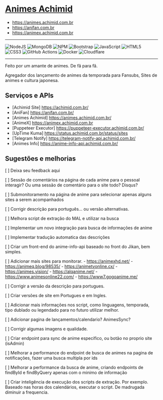 # [Animes Achimid](https://animes.achimid.com.br/)

- https://animes.achimid.com.br
- https://anifan.com.br
- https://animex.achimid.com.br

------------------------
![NodeJS](https://img.shields.io/badge/node.js-6DA55F?style=for-the-badge&logo=node.js&logoColor=white)
![MongoDB](https://img.shields.io/badge/MongoDB-%234ea94b.svg?style=for-the-badge&logo=mongodb&logoColor=white)
![NPM](https://img.shields.io/badge/NPM-%23CB3837.svg?style=for-the-badge&logo=npm&logoColor=white)
![Bootstrap](https://img.shields.io/badge/bootstrap-%238511FA.svg?style=for-the-badge&logo=bootstrap&logoColor=white)
![JavaScript](https://img.shields.io/badge/javascript-%23323330.svg?style=for-the-badge&logo=javascript&logoColor=%23F7DF1E)
![HTML5](https://img.shields.io/badge/html5-%23E34F26.svg?style=for-the-badge&logo=html5&logoColor=white)
![CSS3](https://img.shields.io/badge/css3-%231572B6.svg?style=for-the-badge&logo=css3&logoColor=white)
![GitHub Actions](https://img.shields.io/badge/github%20actions-%232671E5.svg?style=for-the-badge&logo=githubactions&logoColor=white)
![Docker](https://img.shields.io/badge/Docker-2496ED?style=for-the-badge&logo=docker&logoColor=white)
![Cloudflare](https://img.shields.io/badge/Cloudflare-F38020?style=for-the-badge&logo=Cloudflare&logoColor=white)

----------------
Feito por um amante de animes. De fâ para fâ.

Agregador dos lançamento de animes da temporada para Fansubs, Sites de animes e cultura japonesa.

## Serviços e APIs
- [Achimid Site] https://achimid.com.br/
- [AniFan] https://anifan.com.br/
- [Animes Achimid] https://animes.achimid.com.br/
- [AnimeX] https://animex.achimid.com.br
- [Puppeteer Executor] https://puppeteer-executor.achimid.com.br/
- [UpTime Kuma] https://status.achimid.com.br/status/sites
- [Telegram Notify] https://telegram-notify-api.achimid.com.br/
- [Animes Info] https://anime-info-api.achimid.com.br/

## Sugestões e melhorias

[ ] Deixa seu feedback aqui

[ ] Sessão de comentários na página de cada anime para o pessoal interagir? Ou uma sessão de comentário para o site todo? Disqus?

[ ] Submonitoramento na página de anime para selecionar apenas alguns sites a serem acompanhados

[ ] Corrigir descrição para português... ou versão alternativas.  

[ ] Melhora script de extração do MAL e utilizar na busca

[ ] Implementar um novo integração para busca de informações de anime

[ ] Implementar tradução automatica das descrições

[ ] Criar um front-end do anime-info-api baseado no front do Jikan, bem simples. 

[ ] Adicionar mais sites para monitorar.
    - https://animexhd.net/
    - https://animeq.blog/98535/
    - https://animetvonline.cx/
    - https://animes.vision/
    - https://alqanime.net/
    - https://www.animesonline22.com/
    - https://www7.gogoanime.me/

[ ] Corrigir a versão da descrição para portugues.

[ ] Criar versões de site em Portugues e em Ingles.

[ ] Adicionar mais informações nos script, como linguagens, temporada, tipo dublado ou legendado para no futuro utilizar melhor.

[ ] Adicionar pagina de lançamentos/calendario? AnimesSync?

[ ] Corrigir algumas imagens e qualidade.

[ ] Criar endpoint para sync de anime especifico, ou botão no proprio site (isAdmin)

[ ] Melhorar a performance do endpoint de busca de animes na pagina de notificações, fazer uma busca multipla por ids

[ ] Melhorar a performance da busca de anime, criando endpoints de findById e findByQuery apenas com o minimo de informação

[ ] Criar inteligência de execução dos scripts de extração. Por exemplo. Baseado nas horas dos calendários, executar o script. De madrugada diminuir a frequencia.